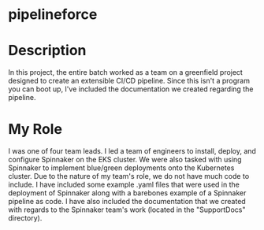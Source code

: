 # pipelineforce

# Description
In this project, the entire batch worked as a team on a greenfield project designed to create an extensible CI/CD pipeline. Since this isn't a program you can boot up, I've included the documentation we created regarding the pipeline.

# My Role
I was one of four team leads. I led a team of engineers to install, deploy, and configure Spinnaker on the EKS cluster. We were also tasked with using Spinnaker to implement blue/green deployments onto the Kubernetes cluster. Due to the nature of my team's role, we do not have much code to include. I have included some example .yaml files that were used in the deployment of Spinnaker along with a barebones example of a Spinnaker pipeline as code. I have also included the documentation that we created with regards to the Spinnaker team's work (located in the "SupportDocs" directory).
